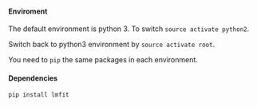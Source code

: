 #### Enviroment
The default environment is python 3. To switch `source activate python2`.

Switch back to python3 environment by `source activate root`.

You need to `pip` the same packages in each environment.

#### Dependencies
```sh
pip install lmfit
```
